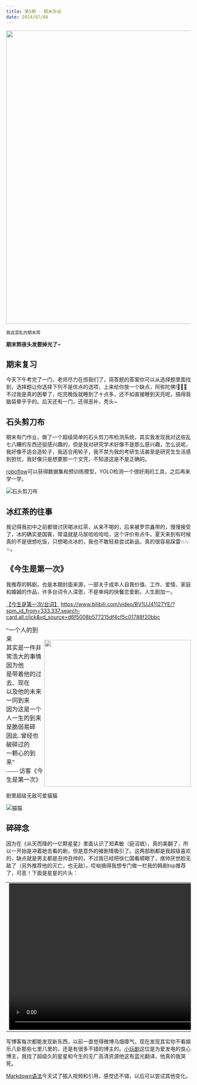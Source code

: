 ```yaml
---
title: 第5期 - 期末杂谈
date: 2024/07/08
---
```


<img src="https://cdn.jsdelivr.net/gh/ayou001/pic-bed/今生6.jpg" width="800" />

<small>我这混乱的期末周</small>

**期末熬夜头发要掉光了~**

## 期末复习

今天下午考完了一门，老师尽力在捞我们了，简答题的答案你可以从选择题里面找到，选择题让你选择下列不是优点的选项，上来给你放一个缺点，阿弥陀佛!🙏🙏🙏不过我是真的困晕了，吃完晚饭就睡到了十点多，还不如直接睡到天亮呢，搞得我脑袋晕乎乎的。后天还有一门，还得恶补，秃头~

## 石头剪刀布

期末有门作业，做了一个超级简单的石头剪刀布检测系统，其实我发现我对这些乱七八糟的东西还挺感兴趣的，但是我对研究学术好像不是那么感兴趣，怎么说呢，我好像不适合造轮子，我适合用轮子，我不禁为我的考研生活甚至是研究生生活感到担忧，我好像只是想要那一个文凭，不知道这是不是正确的。

[roboflow](https://universe.roboflow.com/)可以获得数据集和预训练模型，YOLO检测一个很好用的工具，之后再来学一学。

![石头剪刀布](https://cdn.jsdelivr.net/gh/ayou001/pic-bed/石头剪刀布.png)

## 冰红茶的往事

我记得我初中之前都很讨厌喝冰红茶，从来不喝的，后来被罗宗鑫带的，慢慢接受了，冰的确实是国窖，常温就是马尿哈哈哈哈，这个评价有点牛。夏天来到有时候真的不是很想吃饭，只想喝点冰的，我也不敢轻易尝试新品，真的很容易踩雷💥💥💥。

## 《今生是第一次》

我推荐的韩剧，也是本期封面来源，一部关于成年人自我价值、工作、爱情、家庭和婚姻的作品，许多台词令人深思，不是单纯的快餐恋爱剧，人生剧加一。

[【今生是第一次/台词】](https://www.bilibili.com/video/BV1UJ41127YE/?spm_id_from=333.337.search-card.all.click&vd_source=d6f5008b577215df4cf5c01788f20bbc) https://www.bilibili.com/video/BV1UJ41127YE/?spm_id_from=333.337.search-card.all.click&vd_source=d6f5008b577215df4cf5c01788f20bbc

<div style="display: flex; align-items: flex-start;">
  <div style="flex: 1;">
    <span style="font-size:16px; font-family:'KaiTi';">
    “一个人的到来<br>
    其实是一件非常浩大的事情<br>
    因为他<br>
    是带着他的过去、现在<br>
    以及他的未来<br>
    一同到来<br>
    因为这是一个人一生的到来<br>
    是脆弱易碎<br>
    因此..曾经也破碎过的<br>
    一颗心的到来”<br>
    —— 访客《今生是第一次》
    </span>
  </div>
  <div style="margin-left: 2px; margin-top: 40px;">
    <img src="https://cdn.jsdelivr.net/gh/ayou001/pic-bed/今生4.png" width="400px" />
  </div>
</div>

剧里超级无敌可爱猫猫

![猫猫](https://cdn.jsdelivr.net/gh/ayou001/pic-bed/今生5.jpg)

## 碎碎念

因为在《从天而降的一亿颗星星》里面认识了郑素敏（庭沼珉），真的美翻了，所以一开始是冲着她去看的剧，但是意外的被剧情吸引了。这两部剧都是我超级喜欢的，缺点就是男主都是丑帅丑帅的，不过我已经把徐仁国看顺眼了，痞帅厌世脸无敌了（另外推荐他的灭亡，也无敌）。哎呦搞得我想专门做一栏我的韩剧top推荐了，可恶！下面是星星的片头：

<table>
    <tr>
        <td width="100%">
            <video width="800px" preload controls><source src="https://upos-sz-mirrorcos.bilivideo.com/upgcxcode/58/59/1154535958/1154535958-1-192.mp4?e=ig8euxZM2rNcNbRzhbdVhwdlhWhghwdVhoNvNC8BqJIzNbfq9rVEuxTEnE8L5F6VnEsSTx0vkX8fqJeYTj_lta53NCM=&uipk=5&nbs=1&deadline=1720470049&gen=playurlv2&os=08cbv&oi=2584261250&trid=eb18d5a914e047a3b5e2c217225bf1ceO&mid=0&platform=html5&og=hw&upsig=9bd93d4ad899a61b0a9f62e45076b2aa&uparams=e,uipk,nbs,deadline,gen,os,oi,trid,mid,platform,og&bvc=vod&nettype=1&orderid=0,3&buvid=&build=7330300&f=O_0_0&bw=132403&logo=80000000" type="video/mp4"></video>
        </td>
    </tr>
</table>

写博客每次都能发现新东西，以前一直觉得微博乌烟瘴气，现在发现其实你不看娱乐八卦那些七里八里的，还是有很多不错的博主的。[小玩剧](https://weibo.com/5721630404/4913369818336198)这位是为爱发电的良心博主，我找了超级久的星星和今生的无广高清资源他这有蓝光翻译，他真的我哭死。

[Markdown语法](https://osdoc.net/md)今天试了插入视频和引用，感觉还不错，以后可以尝试其他变化。
